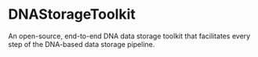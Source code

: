 # DNAStorageToolkit
An open-source, end-to-end DNA data storage toolkit that facilitates every step of the DNA-based data storage pipeline.
